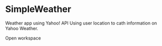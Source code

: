 SimpleWeather
=============

Weather app using Yahoo! API
Using user location to cath information on Yahoo Weather.

Open workspace